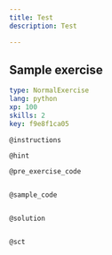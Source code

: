 ```yaml
---
title: Test
description: Test

---
```

## Sample exercise

```yaml
type: NormalExercise
lang: python
xp: 100
skills: 2
key: f9e8f1ca05
```


`@instructions`

`@hint`

`@pre_exercise_code`
```{python}

```

`@sample_code`
```{python}

```

`@solution`
```{python}

```

`@sct`
```{python}

```
